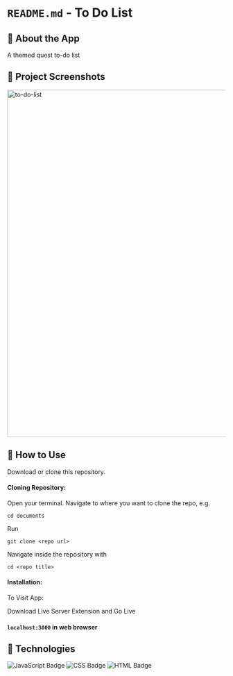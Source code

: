 # `README.md` - To Do List

## 👾 About the App

A themed quest to-do list 

## 📸 Project Screenshots

<img width="800" alt="to-do-list" src="https://user-images.githubusercontent.com/89995514/172069910-129b9b3a-8bd0-47ab-9982-296d81a1db71.png">


## 📝 How to Use

Download or clone this repository.

#### Cloning Repository: 

Open your terminal. Navigate to where you want to clone the repo, e.g.

```
cd documents
```  
 
Run

```
git clone <repo url>
```

Navigate inside the repository with 

```
cd <repo title>
``` 

#### Installation:

To Visit App:

Download Live Server Extension and Go Live

#### `localhost:3000` in web browser


## 🔨 Technologies

![JavaScript Badge](https://img.shields.io/badge/JavaScript-F7DF1E?style=for-the-badge&logo=javascript&logoColor=black)
![CSS Badge](https://img.shields.io/badge/CSS3-1572B6?style=for-the-badge&logo=css3&logoColor=white)
![HTML Badge](https://img.shields.io/badge/HTML5-E34F26?style=for-the-badge&logo=html5&logoColor=white)

